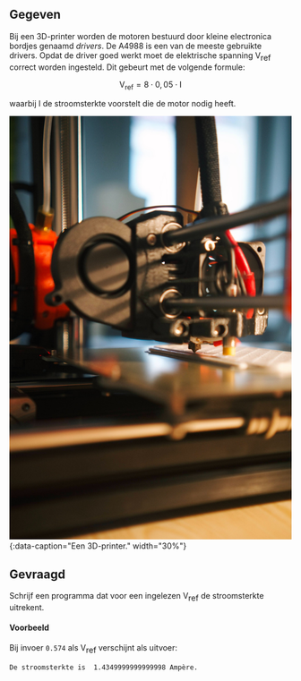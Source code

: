 ## Gegeven

Bij een 3D-printer worden de motoren bestuurd door kleine electronica bordjes genaamd *drivers*. De A4988 is een van de meeste gebruikte drivers. Opdat de driver goed werkt moet de elektrische spanning V<span style="vertical-align: sub;">ref</span> correct worden ingesteld. Dit gebeurt met de volgende formule:

$$
\mathsf{V_{\text{ref}} = 8\cdot 0,05 \cdot I}
$$

waarbij I de stroomsterkte voorstelt die de motor nodig heeft.

![Een 3D-printer.](media/3dprinter.jpg "Foto door Kadir Celep op Unsplash."){:data-caption="Een 3D-printer." width="30%"}

## Gevraagd

Schrijf een programma dat voor een ingelezen V<span style="vertical-align: sub;">ref</span> de stroomsterkte uitrekent.

#### Voorbeeld
Bij invoer `0.574` als V<span style="vertical-align: sub;">ref</span> verschijnt als uitvoer:
```
De stroomsterkte is  1.4349999999999998 Ampère.
```
